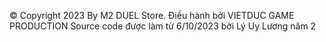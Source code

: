 © Copyright 2023 By M2 DUEL Store. Điều hành bởi VIETDUC GAME PRODUCTION
Source code được làm từ 6/10/2023 bởi Lý Uy Lương năm 2

